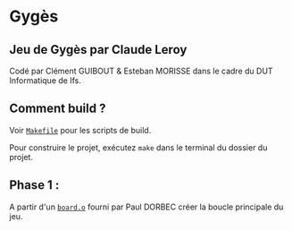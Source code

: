 # Gygès

## Jeu de Gygès par Claude Leroy

Codé par Clément GUIBOUT & Esteban MORISSE dans le cadre du DUT Informatique de Ifs.

## Comment build ?

Voir [``Makefile``](https://github.com/myimah/gyges/tree/main/src/Makefile) pour les scripts de build.

Pour construire le projet, exécutez ``make`` dans le terminal du dossier du projet.

## Phase 1 :
A partir d'un [``board.o``](https://github.com/myimah/gyges/tree/main/phase-1/src/board.o) fourni par Paul DORBEC créer la boucle principale du jeu.